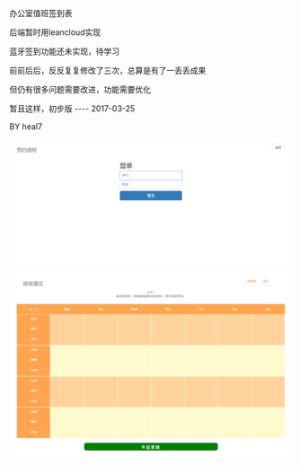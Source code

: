 办公室值班签到表

后端暂时用leancloud实现

蓝牙签到功能还未实现，待学习

前前后后，反反复复修改了三次，总算是有了一丢丢成果

但仍有很多问题需要改进，功能需要优化

暂且这样，初步版  ---- 2017-03-25 

BY heal7

![image](http://github.com/Heal7/OfficeDuty/raw/master/login.png)
![image](http://github.com/Heal7/OfficeDuty/raw/master/OfficeDuty.png)
